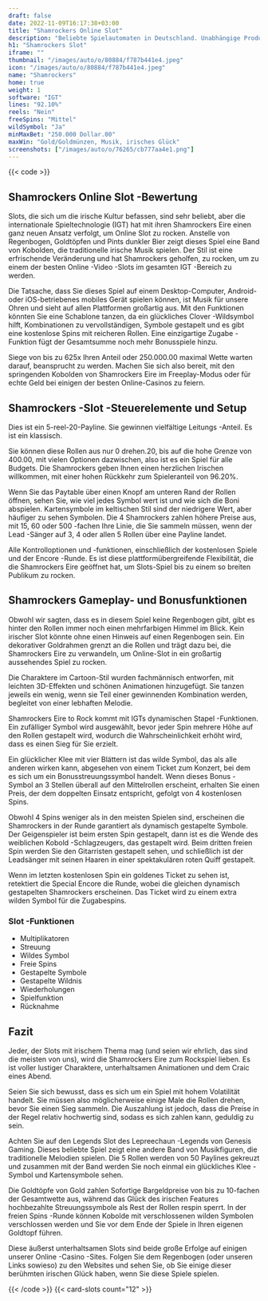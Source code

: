 ```yaml
---
draft: false
date: 2022-11-09T16:17:38+03:00
title: "Shamrockers Online Slot"
description: "Beliebte Spielautomaten in Deutschland. Unabhängige Produktbewertungen und exklusive Anmeldeangebote. Jetzt spielen!"
h1: "Shamrockers Slot"
iframe: ""
thumbnail: "/images/auto/o/80884/f787b441e4.jpeg"
icon: "/images/auto/o/80884/f787b441e4.jpeg"
name: "Shamrockers"
home: true
weight: 1
software: "IGT"
lines: "92.10%"
reels: "Nein"
freeSpins: "Mittel"
wildSymbol: "Ja"
minMaxBet: "250.000 Dollar.00"
maxWin: "Gold/Goldmünzen, Musik, irisches Glück"
screenshots: ["/images/auto/o/76265/cb777aa4e1.png"]
---
```


{{< code >}}<h2>Shamrockers Online Slot -Bewertung</h2><p>Slots, die sich um die irische Kultur befassen, sind sehr beliebt, aber die internationale Spieltechnologie (IGT) hat mit ihren Shamrockers Eire einen ganz neuen Ansatz verfolgt, um Online Slot zu rocken. Anstelle von Regenbogen, Goldtöpfen und Pints dunkler Bier zeigt dieses Spiel eine Band von Kobolden, die traditionelle irische Musik spielen. Der Stil ist eine erfrischende Veränderung und hat Shamrockers geholfen, zu rocken, um zu einem der besten Online -Video -Slots im gesamten IGT -Bereich zu werden.</p><p>Die Tatsache, dass Sie dieses Spiel auf einem Desktop-Computer, Android- oder iOS-betriebenes mobiles Gerät spielen können, ist Musik für unsere Ohren und sieht auf allen Plattformen großartig aus. Mit den Funktionen könnten Sie eine Schablone tanzen, da ein glückliches Clover -Wildsymbol hilft, Kombinationen zu vervollständigen, Symbole gestapelt und es gibt eine kostenlose Spins mit reicheren Rollen. Eine einzigartige Zugabe -Funktion fügt der Gesamtsumme noch mehr Bonusspiele hinzu.</p><p>Siege von bis zu 625x Ihren Anteil oder 250.000.00 maximal Wette warten darauf, beansprucht zu werden. Machen Sie sich also bereit, mit den springenden Kobolden von Shamrockers Eire im Freeplay-Modus oder für echte Geld bei einigen der besten Online-Casinos zu feiern.</p><h2>Shamrockers -Slot -Steuerelemente und Setup</h2><p>Dies ist ein 5-reel-20-Payline. Sie gewinnen vielfältige Leitungs -Anteil. Es ist ein klassisch.</p><p>Sie können diese Rollen aus nur 0 drehen.20, bis auf die hohe Grenze von 400.00, mit vielen Optionen dazwischen, also ist es ein Spiel für alle Budgets. Die Shamrockers geben Ihnen einen herzlichen Irischen willkommen, mit einer hohen Rückkehr zum Spieleranteil von 96.20%.</p><p>Wenn Sie das Paytable über einen Knopf am unteren Rand der Rollen öffnen, sehen Sie, wie viel jedes Symbol wert ist und wie sich die Boni abspielen. Kartensymbole im keltischen Stil sind der niedrigere Wert, aber häufiger zu sehen Symbolen. Die 4 Shamrockers zahlen höhere Preise aus, mit 15, 60 oder 500 -fachen Ihre Linie, die Sie sammeln müssen, wenn der Lead -Sänger auf 3, 4 oder allen 5 Rollen über eine Payline landet.</p><p>Alle Kontrolloptionen und -funktionen, einschließlich der kostenlosen Spiele und der Encore -Runde. Es ist diese plattformübergreifende Flexibilität, die die Shamrockers Eire geöffnet hat, um Slots-Spiel bis zu einem so breiten Publikum zu rocken.</p><h2>Shamrockers Gameplay- und Bonusfunktionen</h2><p>Obwohl wir sagten, dass es in diesem Spiel keine Regenbogen gibt, gibt es hinter den Rollen immer noch einen mehrfarbigen Himmel im Blick. Kein irischer Slot könnte ohne einen Hinweis auf einen Regenbogen sein. Ein dekorativer Goldrahmen grenzt an die Rollen und trägt dazu bei, die Shamrockers Eire zu verwandeln, um Online-Slot in ein großartig aussehendes Spiel zu rocken.</p><p>Die Charaktere im Cartoon-Stil wurden fachmännisch entworfen, mit leichten 3D-Effekten und schönen Animationen hinzugefügt. Sie tanzen jeweils ein wenig, wenn sie Teil einer gewinnenden Kombination werden, begleitet von einer lebhaften Melodie.</p><p>Shamrockers Eire to Rock kommt mit IGTs dynamischen Stapel -Funktionen. Ein zufälliger Symbol wird ausgewählt, bevor jeder Spin mehrere Höhe auf den Rollen gestapelt wird, wodurch die Wahrscheinlichkeit erhöht wird, dass es einen Sieg für Sie erzielt.</p><p>Ein glücklicher Klee mit vier Blättern ist das wilde Symbol, das als alle anderen wirken kann, abgesehen von einem Ticket zum Konzert, bei dem es sich um ein Bonusstreuungssymbol handelt. Wenn dieses Bonus -Symbol an 3 Stellen überall auf den Mittelrollen erscheint, erhalten Sie einen Preis, der dem doppelten Einsatz entspricht, gefolgt von 4 kostenlosen Spins.</p><p>Obwohl 4 Spins weniger als in den meisten Spielen sind, erscheinen die Shamrockers in der Runde garantiert als dynamisch gestapelte Symbole. Der Geigenspieler ist beim ersten Spin gestapelt, dann ist es die Wende des weiblichen Kobold -Schlagzeugers, das gestapelt wird. Beim dritten freien Spin werden Sie den Gitarristen gestapelt sehen, und schließlich ist der Leadsänger mit seinen Haaren in einer spektakulären roten Quiff gestapelt.</p><p>Wenn im letzten kostenlosen Spin ein goldenes Ticket zu sehen ist, retektiert die Special Encore die Runde, wobei die gleichen dynamisch gestapelten Shamrockers erscheinen. Das Ticket wird zu einem extra wilden Symbol für die Zugabespins.</p><h3>
Slot -Funktionen</h3><ul>
<li></span>
Multiplikatoren</li>
<li></span>
Streuung</li>
<li></span>
Wildes Symbol</li>
<li></span>
Freie Spins</li>
<li></span>
Gestapelte Symbole</li>
<li></span>
Gestapelte Wildnis</li>
<li></span>
Wiederholungen</li>
<li></span>
Spielfunktion</li>
<li></span>
Rücknahme</li></ul><h2>Fazit</h2><p>Jeder, der Slots mit irischem Thema mag (und seien wir ehrlich, das sind die meisten von uns), wird die Shamrockers Eire zum Rockspiel lieben. Es ist voller lustiger Charaktere, unterhaltsamen Animationen und dem Craic eines Abend.</p><p>Seien Sie sich bewusst, dass es sich um ein Spiel mit hohem Volatilität handelt. Sie müssen also möglicherweise einige Male die Rollen drehen, bevor Sie einen Sieg sammeln. Die Auszahlung ist jedoch, dass die Preise in der Regel relativ hochwertig sind, sodass es sich zahlen kann, geduldig zu sein.</p><p>Achten Sie auf den Legends Slot des Lepreechaun -Legends von Genesis Gaming. Dieses beliebte Spiel zeigt eine andere Band von Musikfiguren, die traditionelle Melodien spielen. Die 5 Rollen werden von 50 Paylines gekreuzt und zusammen mit der Band werden Sie noch einmal ein glückliches Klee -Symbol und Kartensymbole sehen.</p><p>Die Goldtöpfe von Gold zahlen Sofortige Bargeldpreise von bis zu 10-fachen der Gesamtwette aus, während das Glück des irischen Features hochbezahlte Streuungssymbole als Rest der Rollen respin sperrt. In der freien Spins -Runde können Kobolde mit verschlossenen wilden Symbolen verschlossen werden und Sie vor dem Ende der Spiele in Ihren eigenen Goldtopf führen.</p><p>Diese äußerst unterhaltsamen Slots sind beide große Erfolge auf einigen unserer Online -Casino -Sites. Folgen Sie dem Regenbogen (oder unseren Links sowieso) zu den Websites und sehen Sie, ob Sie einige dieser berühmten irischen Glück haben, wenn Sie diese Spiele spielen.</p>{{< /code >}}
 {{< card-slots count="12" >}}